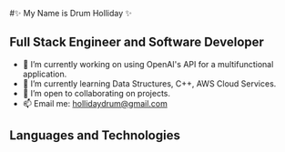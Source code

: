 #✨  My Name is Drum Holliday ✨

## Full Stack Engineer and Software Developer

- 🔭 I’m currently working on using OpenAI's API for a multifunctional application.
- 🌱 I’m currently learning Data Structures, C++, AWS Cloud Services. 
- 👯 I’m open to collaborating on projects.
- 📫 Email me: hollidaydrum@gmail.com 


## Languages and Technologies



